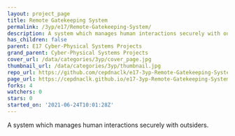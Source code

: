 ```yaml
---
layout: project_page
title: Remote Gatekeeping System
permalink: /3yp/e17/Remote-Gatekeeping-System/
description: A system which manages human interactions securely with outsiders.
has_children: false
parent: E17 Cyber-Physical Systems Projects
grand_parent: Cyber-Physical Systems Projects
cover_url: /data/categories/3yp/cover_page.jpg
thumbnail_url: /data/categories/3yp/thumbnail.jpg
repo_url: https://github.com/cepdnaclk/e17-3yp-Remote-Gatekeeping-System
page_url: https://cepdnaclk.github.io/e17-3yp-Remote-Gatekeeping-System
forks: 4
watchers: 0
stars: 0
started_on: '2021-06-24T10:01:28Z'
---
```


A system which manages human interactions securely with outsiders.